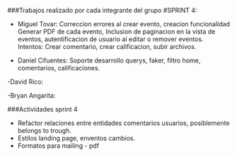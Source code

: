 ###Trabajos realizado por cada integrante del grupo #SPRINT 4:

- Miguel Tovar: Correccion errores al crear evento, creacion funcionalidad Generar PDF de cada evento, Inclusion de paginacion en la vista
            de eventos, autentificacion de usuario al editar o remover eventos. Intentos: Crear comentario, crear calificacion, subir archivos.
            
- Daniel Cifuentes: Soporte desarrollo querys, faker, filtro home, comentarios, calificaciones.

-David Rico:

-Bryan Angarita:


###Actividades sprint 4

- Refactor relaciones entre entidades comentarios usuarios, posiblemente belongs to trough.
- Estilos landing page, enventos cambios.
- Formatos para mailing - pdf
            
      